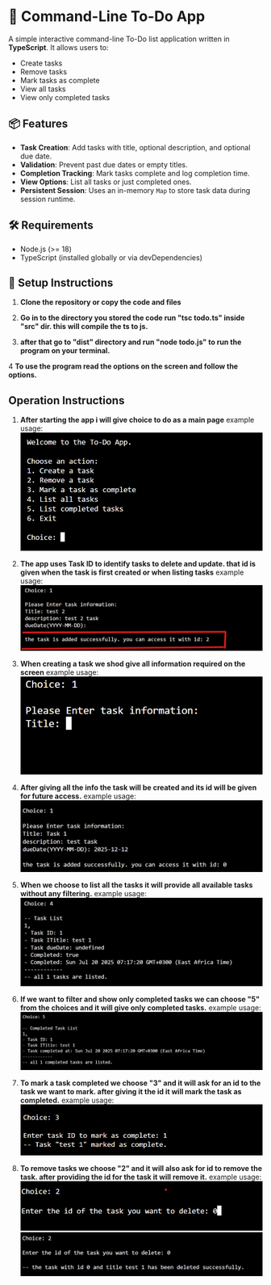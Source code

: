 # 📝 Command-Line To-Do App

A simple interactive command-line To-Do list application written in **TypeScript**. It allows users to:

- Create tasks
- Remove tasks
- Mark tasks as complete
- View all tasks
- View only completed tasks

## 📦 Features

- **Task Creation**: Add tasks with title, optional description, and optional due date.
- **Validation**: Prevent past due dates or empty titles.
- **Completion Tracking**: Mark tasks complete and log completion time.
- **View Options**: List all tasks or just completed ones.
- **Persistent Session**: Uses an in-memory `Map` to store task data during session runtime.

## 🛠 Requirements

- Node.js (>= 18)
- TypeScript (installed globally or via devDependencies)

## 🚀 Setup Instructions

1. **Clone the repository or copy the code and files**

2. **Go in to the directory you stored the code run "tsc todo.ts" inside "src" dir. this will compile the ts to js.**

3. **after that go to "dist" directory and run "node todo.js" to run the program on your terminal.**

4 **To use the program read the options on the screen and follow the options.**

## Operation Instructions
1. **After starting the app i will give choice to do as a main page**
    example usage:
        ![landing page with several choices](imgs/landing.png)

2. **The app uses Task ID to identify tasks to delete and update. that id is given when the task is first created or when listing tasks**
    example usage:
      ![task id when creation is completed](imgs/IDrevilingForAccessingTheTasks.png)

3. **When creating a task we shod give all information required on the screen**
    example usage:
        ![task creation process](imgs/taskCreationStart.png)

4. **After giving all the info the task will be created and its id will be given for future access.**
    example usage:
        ![task creation completed](imgs/taskCretation_complete.png)

5. **When we choose to list all the tasks it will provide all available tasks without any filtering.**
    example usage:
        ![all tasks listed](imgs/AllTasksListingPage.png)

6. **If we want to filter and show only completed tasks we can choose "5" from the choices and it will give only completed tasks.**
    example usage:
        ![completed tasks listed](imgs/CompletedTasksOnlyListingPage.png)

7. **To mark a task completed we choose "3" and it will ask for an id to the task we want to mark. after giving it the id it will mark the task as completed.**
    example usage:
        ![mark tasks as completed](imgs/TaskCompletionPage.png)

8. **To remove tasks we choose "2" and it will also ask for id to remove the task. after providing the id for the task it will remove it.**
    example usage:
        ![removing tasks](imgs/taskRemovalPage.png)
        ![removing completed](imgs/CompletedTaskRemovalPage.png)
